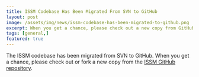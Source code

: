 ```yaml
---
title: ISSM Codebase Has Been Migrated From SVN to GitHub
layout: post
image: /assets/img/news/issm-codebase-has-been-migrated-to-github.png
excerpt: When you get a chance, please check out a new copy from GitHub.
tags: [general,]
featured: true
---
```


The ISSM codebase has been migrated from SVN to GitHub. When you get a chance, please check out or fork a new copy from the <a href="https://github.com/ISSMteam/ISSM" target="_blank">ISSM GitHub repository</a>.
